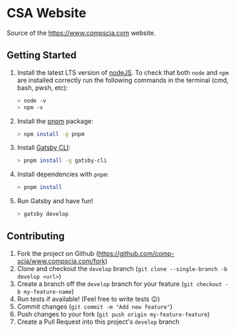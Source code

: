 # CSA Website

Source of the https://www.compscia.com website.

## Getting Started

 1. Install the latest LTS version of [nodeJS](https://nodejs.org/en/). To check
    that both `node` and `npm` are installed correctly run
    the following commands in the terminal (cmd, bash, pwsh, etc):
    ```bash
    > node -v
    > npm -v
    ```
 2. Install the [pnpm](https://pnpm.js.org/en/) package:
    ```bash
    > npm install -g pnpm
    ```
 3. Install [Gatsby CLI](https://www.gatsbyjs.com/):
    ```bash
    > pnpm install -g gatsby-cli
    ```
 4. Install dependencies with `pnpm`:
    ```bash
    > pnpm install
    ```
 5. Run Gatsby and have fun!
    ```bash
    > gatsby develop
    ```

## Contributing

 1. Fork the project on Github (https://github.com/comp-scia/www.compscia.com/fork)
 2. Clone and checkout the `develop` branch (`git clone --single-branch -b develop <url>`)
 3. Create a branch off the `develop` branch for your feature (`git checkout -b my-feature-name`)
 4. Run tests if available! (Feel free to write tests 😉)
 5. Commit changes (`git commit -m "Add new feature"`)
 6. Push changes to your fork (`git push origin my-feature-feature`)
 7. Create a Pull Request into this project's `develop` branch